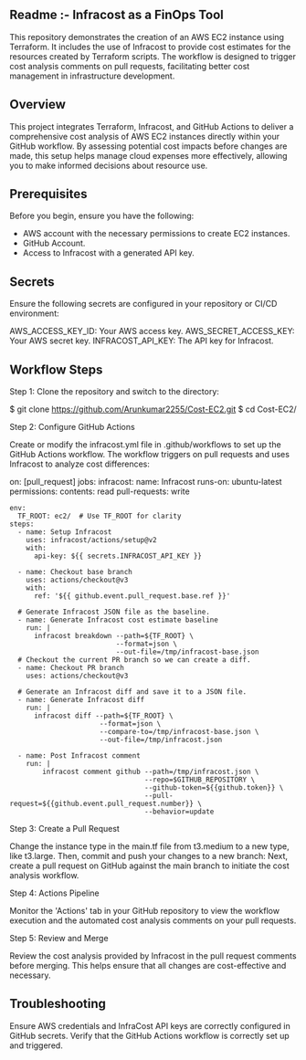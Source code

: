 
## Readme :- Infracost as a FinOps Tool

This repository demonstrates the creation of an AWS EC2 instance using Terraform. It includes the use of Infracost to provide cost estimates for the resources created by Terraform scripts. The workflow is designed to trigger cost analysis comments on pull requests, facilitating better cost management in infrastructure development.

## Overview

This project integrates Terraform, Infracost, and GitHub Actions to deliver a comprehensive cost analysis of AWS EC2 instances directly within your GitHub workflow. By assessing potential cost impacts before changes are made, this setup helps manage cloud expenses more effectively, allowing you to make informed decisions about resource use.

## Prerequisites

Before you begin, ensure you have the following:
- AWS account with the necessary permissions to create EC2 instances.
- GitHub Account.
- Access to Infracost with a generated API key.

## Secrets

Ensure the following secrets are configured in your repository or CI/CD environment:

AWS_ACCESS_KEY_ID: Your AWS access key.
AWS_SECRET_ACCESS_KEY: Your AWS secret key.
INFRACOST_API_KEY: The API key for Infracost.

## Workflow Steps

Step 1: Clone the repository and switch to the directory:

$ git clone https://github.com/Arunkumar2255/Cost-EC2.git
$ cd Cost-EC2/

Step 2: Configure GitHub Actions

Create or modify the infracost.yml file in .github/workflows to set up the GitHub Actions workflow. The workflow triggers on pull requests and uses Infracost to analyze cost differences:

on: [pull_request]
jobs:
  infracost:
    name: Infracost
    runs-on: ubuntu-latest
    permissions:
      contents: read
      pull-requests: write

    env:
      TF_ROOT: ec2/  # Use TF_ROOT for clarity
    steps:
      - name: Setup Infracost
        uses: infracost/actions/setup@v2
        with:
          api-key: ${{ secrets.INFRACOST_API_KEY }}

      - name: Checkout base branch
        uses: actions/checkout@v3
        with:
          ref: '${{ github.event.pull_request.base.ref }}'

      # Generate Infracost JSON file as the baseline.
      - name: Generate Infracost cost estimate baseline
        run: |
          infracost breakdown --path=${TF_ROOT} \
                              --format=json \
                              --out-file=/tmp/infracost-base.json
      # Checkout the current PR branch so we can create a diff.
      - name: Checkout PR branch
        uses: actions/checkout@v3

      # Generate an Infracost diff and save it to a JSON file.
      - name: Generate Infracost diff
        run: |
          infracost diff --path=${TF_ROOT} \
                          --format=json \
                          --compare-to=/tmp/infracost-base.json \
                          --out-file=/tmp/infracost.json
                          
      - name: Post Infracost comment
        run: |
            infracost comment github --path=/tmp/infracost.json \
                                     --repo=$GITHUB_REPOSITORY \
                                     --github-token=${{github.token}} \
                                     --pull-request=${{github.event.pull_request.number}} \
                                     --behavior=update


Step 3: Create a Pull Request

Change the instance type in the main.tf file from t3.medium to a new type, like t3.large. Then, commit and push your changes to a new branch:
Next, create a pull request on GitHub against the main branch to initiate the cost analysis workflow.

Step 4: Actions Pipeline

Monitor the 'Actions' tab in your GitHub repository to view the workflow execution and the automated cost analysis comments on your pull requests.

Step 5: Review and Merge

Review the cost analysis provided by Infracost in the pull request comments before merging. This helps ensure that all changes are cost-effective and necessary.


## Troubleshooting

Ensure AWS credentials and InfraCost API keys are correctly configured in GitHub secrets.
Verify that the GitHub Actions workflow is correctly set up and triggered.
